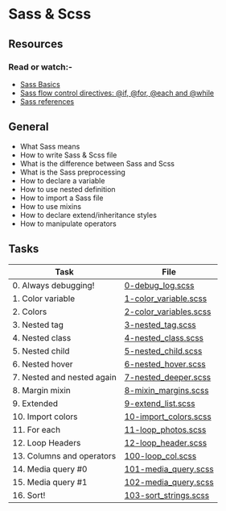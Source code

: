 # Sass & Scss

## Resources

### Read or watch:-

* [Sass Basics](https://intranet.alxswe.com/rltoken/kLRkCzW0Yvkj0H6u0AxBVg)
* [Sass flow control directives: @if, @for, @each and @while](https://intranet.alxswe.com/rltoken/yQhZfQxQtH5dUc3iiTfjMQ)
* [Sass references](https://intranet.alxswe.com/rltoken/Pq23qrLxlxGpiintmVQ4zg)

## General

* What Sass means
* How to write Sass &amp; Scss file
* What is the difference between Sass and Scss
* What is the Sass preprocessing
* How to declare a variable
* How to use nested definition
* How to import a Sass file
* How to use mixins
* How to declare extend/inheritance styles
* How to manipulate operators

## Tasks

| Task | File |
| ---- | ---- |
| 0. Always debugging! | [0-debug_log.scss](./0-debug_log.scss) |
| 1. Color variable | [1-color_variable.scss](./1-color_variable.scss) |
| 2. Colors | [2-color_variables.scss](./2-color_variables.scss) |
| 3. Nested tag | [3-nested_tag.scss](./3-nested_tag.scss) |
| 4. Nested class | [4-nested_class.scss](./4-nested_class.scss) |
| 5. Nested child | [5-nested_child.scss](./5-nested_child.scss) |
| 6. Nested hover | [6-nested_hover.scss](./6-nested_hover.scss) |
| 7. Nested and nested again | [7-nested_deeper.scss](./7-nested_deeper.scss) |
| 8. Margin mixin | [8-mixin_margins.scss](./8-mixin_margins.scss) |
| 9. Extended | [9-extend_list.scss](./9-extend_list.scss) |
| 10. Import colors | [10-import_colors.scss](./10-import_colors.scss) |
| 11. For each | [11-loop_photos.scss](./11-loop_photos.scss) |
| 12. Loop Headers | [12-loop_header.scss](./12-loop_header.scss) |
| 13. Columns and operators | [100-loop_col.scss](./100-loop_col.scss) |
| 14. Media query #0 | [101-media_query.scss](./101-media_query.scss) |
| 15. Media query #1 | [102-media_query.scss](./102-media_query.scss) |
| 16. Sort! | [103-sort_strings.scss](./103-sort_strings.scss) |
